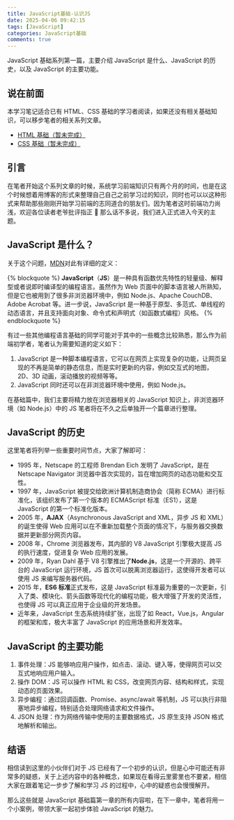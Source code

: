 ```yaml
---
title: JavaScript基础-认识JS
date: 2025-04-06 09:42:15
tags: [JavaScript]
categories: JavaScript基础
comments: true
---
```


JavaScript 基础系列第一篇，主要介绍 JavaScript 是什么、JavaScript 的历史，以及 JavaScript 的主要功能。

<!-- more -->

## 说在前面

本学习笔记适合已有 HTML、CSS 基础的学习者阅读，如果还没有相关基础知识，可以移步笔者的相关系列文章。

- [HTML 基础（暂未完成）](/404/)
- [CSS 基础（暂未完成）](/404/)

## 引言

在笔者开始这个系列文章的时候，系统学习前端知识只有两个月的时间，也是在这个时候想着用博客的形式来整理自己自己之前学习过的知识，同时也可以以这种形式来帮助那些刚刚开始学习前端的志同道合的朋友们。因为笔者这时前端功力尚浅，欢迎各位读者老爷批评指正 🌹 那么话不多说，我们进入正式进入今天的主题。

## JavaScript 是什么？

关于这个问题，[MDN](https://developer.mozilla.org/zh-CN/docs/Web/JavaScript)对此有详细的定义：

{% blockquote %}
**JavaScript**（**JS**）是一种具有函数优先特性的轻量级、解释型或者说即时编译型的编程语言。虽然作为 Web 页面中的脚本语言被人所熟知，但是它也被用到了很多非浏览器环境中，例如 Node.js、Apache CouchDB、Adobe Acrobat 等。进一步说，JavaScript 是一种基于原型、多范式、单线程的动态语言，并且支持面向对象、命令式和声明式（如函数式编程）风格。
{% endblockquote %}

有过一些其他编程语言基础的同学可能对于其中的一些概念比较熟悉，那么作为前端初学者，笔者认为需要知道的定义如下：

1. JavaScript 是一种脚本编程语言，它可以在网页上实现复杂的功能，让网页呈现的不再是简单的静态信息，而是实时更新的内容，例如交互式的地图，2D、3D 动画，滚动播放的视频等等。
2. JavaScript 同时还可以在非浏览器环境中使用，例如 Node.js。

在基础篇中，我们主要将精力放在浏览器相关的 JavaScript 知识上，非浏览器环境（如 Node.js）中的 JS 笔者将在不久之后单独开一个篇章进行整理。

## JavaScript 的历史

这里笔者将列举一些重要时间节点，大家了解即可：

- 1995 年，Netscape 的工程师 Brendan Eich 发明了 JavaScript，是在 Netscape Navigator 浏览器中首次实现的，旨在增加网页的动态功能和交互性。
- 1997 年，JavaScript 被提交给欧洲计算机制造商协会（简称 ECMA）进行标准化，该组织发布了第一个版本的 ECMAScript 标准（ES1），这是 JavaScript 的第一个标准化版本。
- 2005 年，**AJAX**（Asynchronous JavaScript and XML，异步 JS 和 XML）的诞生使得 Web 应用可以在不重新加载整个页面的情况下，与服务器交换数据并更新部分网页内容。
- 2008 年，Chrome 浏览器发布，其内部的 V8 JavaScript 引擎极大提高 JS 的执行速度，促进复杂 Web 应用的发展。
- 2009 年，Ryan Dahl 基于 V8 引擎推出了**Node.js**，这是一个开源的、跨平台的 JavaScript 运行环境，JS 首次可以脱离浏览器运行，这使得开发者可以使用 JS 来编写服务器代码。
- 2015 年，**ES6 标准**正式发布，这是 JavaScript 标准最为重要的一次更新，引入了类、模块化、箭头函数等现代化的编程功能，极大增强了开发的灵活性，也使得 JS 可以真正应用于企业级的开发场景。
- 近年来，JavaScript 生态系统持续扩张，出现了如 React，Vue.js，Angular 的框架和库，极大丰富了 JavaScript 的应用场景和开发效率。

## JavaScript 的主要功能

1. 事件处理：JS 能够响应用户操作，如点击、滚动、键入等，使得网页可以交互式地响应用户输入。
2. 操作 DOM：JS 可以操作 HTML 和 CSS，改变网页内容、结构和样式，实现动态的页面效果。
3. 异步编程：通过回调函数、Promise、async/await 等机制，JS 可以执行非阻塞地异步编程，特别适合处理网络请求和文件操作。
4. JSON 处理：作为网络传输中使用的主要数据格式，JS 原生支持 JSON 格式地解析和输出。

## 结语

相信读到这里的小伙伴们对于 JS 已经有了一个初步的认识，但是心中可能还有非常多的疑惑，关于上述内容中的各种概念，如果现在看得云里雾里也不要紧，相信大家在跟着笔记一步步了解和学习 JS 的过程中，心中的疑惑也会慢慢解开。

那么这些就是 JavaScript 基础篇第一章的所有内容啦，在下一章中，笔者将用一个小案例，带领大家一起初步体验 JavaScript 的魅力。
